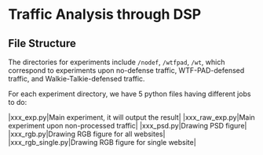 # Traffic Analysis through DSP

## File Structure

The directories for experiments include `/nodef`, `/wtfpad`, `/wt`, which correspond to experiments upon no-defense traffic, WTF-PAD-defensed traffic, and Walkie-Talkie-defensed traffic.

For each experiment directory, we have 5 python files having different jobs to do:

|xxx_exp.py|Main experiment, it will output the result|
|xxx_raw_exp.py|Main experiment upon non-processed traffic|
|xxx_psd.py|Drawing PSD figure|
|xxx_rgb.py|Drawing RGB figure for all websites|
|xxx_rgb_single.py|Drawing RGB figure for single website|
